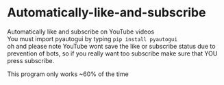 # Automatically-like-and-subscribe
Automatically like and subscribe on YouTube videos\
You must import pyautogui by typing `pip install pyautogui`   
oh and please note YouTube wont save the like or subscribe status due to prevention of bots, so if you really want too subscribe make sure that YOU press subscribe.

This program only works ~60% of the time


